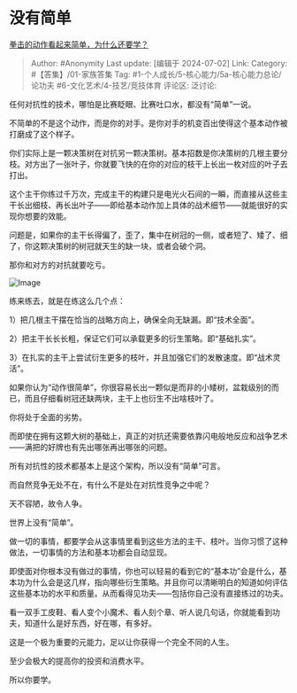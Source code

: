 # 没有简单
[拳击的动作看起来简单，为什么还要学？](https://www.zhihu.com/question/433451128/answer/3549068711)

> Author: #Anonymity
> Last update: [编辑于 2024-07-02]
> Link:
> Category: #【答集】/01-家族答集
> Tag: #1-个人成长/5-核心能力/5a-核心能力总论/论功夫 #6-文化艺术/4-技艺/竞技体育
> 评论区:
> 泛讨论:

任何对抗性的技术，哪怕是比赛眨眼、比赛吐口水，都没有“简单”一说。

不简单的不是这个动作，而是你的对手。是你对手的机变百出使得这个基本动作被打磨成了这个样子。

你们实际上是一颗决策树在对抗另一颗决策树。基本招数是你决策树的几根主要分枝。对方出了一张叶子，你就要飞快的在你的对应的枝干上长出一枚对应的叶子去打出。

这个主干你练过千万次，完成主干的构建只是电光火石间的一瞬，而直接从这些主干长出细枝、再长出叶子——即给基本动作加上具体的战术细节——就能很好的实现你想要的效能。

问题是，如果你的主干长得偏了，歪了，集中在树冠的一侧，或者短了、矮了、细了，你这颗决策树的树冠就天生的缺一块，或者会破个洞。

那你和对方的对抗就要吃亏。

![Image](https://picx.zhimg.com/50/v2-c87f2414da2b33a4495f622354bca610_720w.jpg?source=2c26e567)

练来练去，就是在练这么几个点：

1）把几根主干摆在恰当的战略方向上，确保全向无缺漏。即“技术全面”。

2）把主干长长长粗，保证它们可以承载更多的衍生策略。即“基础扎实”。

3）在扎实的主干上尝试衍生更多的枝叶，并且加强它们的发散速度。即“战术灵活”。

如果你认为“动作很简单”，你很容易长出一颗似是而非的小矮树，盆栽级别的而已，而且仔细看树冠还缺两块，主干上也衍生不出啥枝叶了。

你将处于全面的劣势。

而即使在拥有这颗大树的基础上，真正的对抗还需要依靠闪电般地反应和战争艺术——满把的好牌也有先出哪张再出哪张的问题。

所有对抗性的技术都基本上是这个架构，所以没有“简单”可言。

而自然竞争无处不在，有什么不是处在对抗性竞争之中呢？

天不容陋，故令人争。

世界上没有“简单”。

做一切的事情，都要学会从这事情里看到这些方法的主干、枝叶。当你习惯了这种做法，一切事情的方法和基本功都会自动显现。

即使面对你根本没有做过的事情，你也可以轻易的看到它的“基本功”会是什么，基本功为什么会是这几样，指向哪些衍生策略。并且你可以清晰明白的知道如何评估这些基本功的水平和质量。从而看得见功夫——包括你自己没有直接练过的功夫。

看一双手工皮鞋、看人变个小魔术、看人刻个章、听人说几句话，你就能看到功夫，知道什么是好东西，好在哪，有多好。

这是一个极为重要的元能力，足以让你获得一个完全不同的人生。

至少会极大的提高你的投资和消费水平。

所以你要学。
